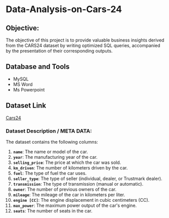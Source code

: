 # Data-Analysis-on-Cars-24
## Objective:
The objective of this project is to provide valuable business insights derived from the CARS24 dataset by writing optimized SQL queries, accompanied by the presentation of their corresponding outputs.
## Database and Tools
* MySQL 
* MS Word
* Ms Powerpoint
## Dataset Link
[Cars24](https://docs.google.com/spreadsheets/d/1EcAPY37fkF_6M2i5l5GOVofbAh_5Uk9G/edit?usp=sharing&ouid=107422297648408958883&rtpof=true&sd=true)
### Dataset Description / META DATA:
The dataset contains the following columns:

1. **`name`**: The name or model of the car.
2. **`year`**: The manufacturing year of the car.
3. **`selling_price`**: The price at which the car was sold.
4. **`km_driven`**: The number of kilometers driven by the car.
5. **`fuel`**: The type of fuel the car uses.
6. **`seller_type`**: The type of seller (individual, dealer, or Trustmark dealer).
7. **`transmission`**: The type of transmission (manual or automatic).
8. **`owner`**: The number of previous owners of the car.
9. **`mileage`**: The mileage of the car in kilometers per liter.
10. **`engine [CC]`**: The engine displacement in cubic centimeters (CC).
11. **`max_power`**: The maximum power output of the car's engine.
12. **`seats`**: The number of seats in the car.



